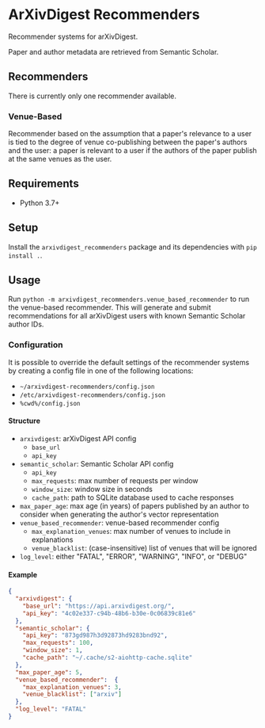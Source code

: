 # ArXivDigest Recommenders

Recommender systems for arXivDigest.

Paper and author metadata are retrieved from Semantic Scholar. 

## Recommenders

There is currently only one recommender available.

### Venue-Based

Recommender based on the assumption that a paper's relevance to a user is tied to the degree of venue co-publishing between the paper's authors and the user: a paper is relevant to a user if the authors of the paper publish at the same venues as the user. 

## Requirements

* Python 3.7+

## Setup

Install the `arxivdigest_recommenders` package and its dependencies with `pip install .`.

## Usage

Run `python -m arxivdigest_recommenders.venue_based_recommender` to run the venue-based recommender. This will generate and submit recommendations for all arXivDigest users with known Semantic Scholar author IDs.

### Configuration

It is possible to override the default settings of the recommender systems by creating a config file in one of the following locations:
* `~/arxivdigest-recommenders/config.json`
* `/etc/arxivdigest-recommenders/config.json`
* `%cwd%/config.json`

#### Structure

* `arxivdigest`: arXivDigest API config
  * `base_url`
  * `api_key`
* `semantic_scholar`: Semantic Scholar API config
  * `api_key`
  * `max_requests`: max number of requests per window
  * `window_size`: window size in seconds
  * `cache_path`: path to SQLite database used to cache responses
* `max_paper_age`: max age (in years) of papers published by an author to consider when generating the author's vector representation
* `venue_based_recommender`: venue-based recommender config
  * `max_explanation_venues`: max number of venues to include in explanations
  * `venue_blacklist`: (case-insensitive) list of venues that will be ignored
* `log_level`: either "FATAL", "ERROR", "WARNING", "INFO", or "DEBUG"

#### Example

```json
{
  "arxivdigest": {
    "base_url": "https://api.arxivdigest.org/",
    "api_key": "4c02e337-c94b-48b6-b30e-0c06839c81e6"
  },
  "semantic_scholar": {
    "api_key": "873gd987h3d92873hd9283bnd92",
    "max_requests": 100,
    "window_size": 1,
    "cache_path": "~/.cache/s2-aiohttp-cache.sqlite"
  },
  "max_paper_age": 5,
  "venue_based_recommender":  {
    "max_explanation_venues": 3,
    "venue_blacklist": ["arxiv"]
  },
  "log_level": "FATAL"
}
```
